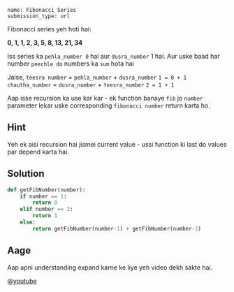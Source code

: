 ```ngMeta
name: Fibonacci Series
submission_type: url
```
Fibonacci series yeh hoti hai:

**0, 1, 1, 2, 3, 5, 8, 13, 21, 34**

Iss series ka `pehla_number 0` hai aur `dusra_number` 1 hai. Aur uske baad har number `peechle do` numbers ka `sum` hota hai

Jaise,
`teesra number` = `pehla_number` + `dusra_number`
`1 = 0 + 1`
`chautha_number` = `dusra_number` + `teesra_number`
`2 = 1 + 1`

Aap isse recursion ka use kar kar - ek function banaye `fib` jo `number` parameter lekar uske corresponding `fibonacci number` return karta ho.

## Hint
Yeh ek aisi recursion hai jismei current value - ussi function ki last do values par depend karta hai.

## Solution
```python
def getFibNumber(number):
    if number == 1:
        return 0
    elif number == 2:
        return 1
    else:
        return getFibNumber(number-1) + getFibNumber(number-2)
```

## Aage
Aap apni understanding expand karne ke liye yeh video dekh sakte hai.

@[youtube](koFsRrJgioA)
